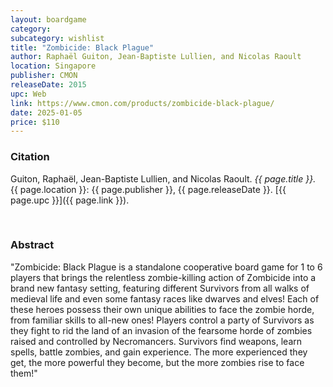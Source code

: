 ```yaml
---
layout: boardgame
category:
subcategory: wishlist
title: "Zombicide: Black Plague"
author: Raphaël Guiton, Jean-Baptiste Lullien, and Nicolas Raoult
location: Singapore
publisher: CMON
releaseDate: 2015
upc: Web
link: https://www.cmon.com/products/zombicide-black-plague/
date: 2025-01-05
price: $110
---
```


### Citation

Guiton, Raphaël, Jean-Baptiste Lullien, and Nicolas Raoult. *{{ page.title }}.* {{ page.location }}: {{ page.publisher }}, {{ page.releaseDate }}. [{{ page.upc }}]({{ page.link }}).

<br>


### Abstract

"Zombicide: Black Plague is a standalone cooperative board game for 1 to 6 players that brings the relentless zombie-killing action of Zombicide into a brand new fantasy setting, featuring different Survivors from all walks of medieval life and even some fantasy races like dwarves and elves! Each of these heroes possess their own unique abilities to face the zombie horde, from familiar skills to all-new ones! Players control a party of Survivors as they fight to rid the land of an invasion of the fearsome horde of zombies raised and controlled by Necromancers. Survivors find weapons, learn spells, battle zombies, and gain experience. The more experienced they get, the more powerful they become, but the more zombies rise to face them!"
